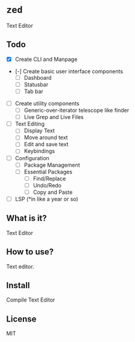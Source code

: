 # `zed`
Text Editor

## Todo
- [x] Create CLI and Manpage
- [-] Create basic user interface components
    - [ ] Dashboard
    - [ ] Statusbar
    - [ ] Tab bar
- [ ] Create utility components
    - [ ] Generic-over-iterator telescope like finder
    - [ ] Live Grep and Live Files
- [ ] Text Editing
    - [ ] Display Text
    - [ ] Move around text
    - [ ] Edit and save text
    - [ ] Keybindings
- [ ] Configuration
    - [ ] Package Management
    - [ ] Essential Packages
        - [ ] Find/Replace
        - [ ] Undo/Redo
        - [ ] Copy and Paste
- [ ] LSP (\*in like a year or so)

## What is it?
Text Editor

## How to use?
Text editor.

## Install
Compile Text Editor

## License
MIT
